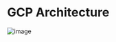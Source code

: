 # GCP Architecture

![image](https://github.com/user-attachments/assets/1bccf81b-d84e-43f5-b5fe-7f1a9ea70124)


